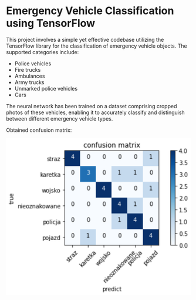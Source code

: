 # Emergency Vehicle Classification using TensorFlow

This project involves a simple yet effective codebase utilizing the TensorFlow library for the classification of emergency vehicle objects. The supported categories include:

- Police vehicles
- Fire trucks
- Ambulances
- Army trucks
- Unmarked police vehicles
- Cars

The neural network has been trained on a dataset comprising cropped photos of these vehicles, enabling it to accurately classify and distinguish between different emergency vehicle types.

Obtained confusion matrix: 

![Confusion matrix](/photos/confusion_matrix.png)
